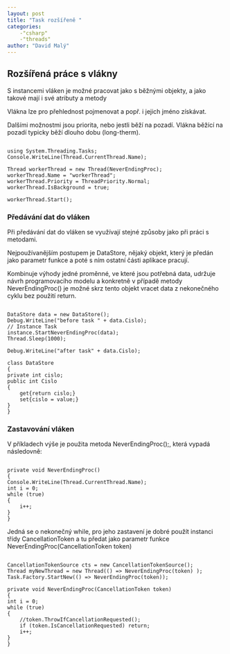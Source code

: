 ```yaml
---
layout: post
title: "Task rozšířeně "
categories:
    -"csharp"
    -"threads"
author: "David Malý"
--- 
```



## Rozšířená práce s vlákny


S instancemi vláken je možné pracovat jako s běžnými objekty, a jako takové mají i své atributy a metody



Vlákna lze pro přehlednost pojmenovat a popř. i jejich jméno získávat.



Dalšími možnostmi jsou priorita, nebo jestli běží na pozadí. Vlákna běžící na pozadí typicky běží dlouho dobu (long-therm).


```

using System.Threading.Tasks;
Console.WriteLine(Thread.CurrentThread.Name);

Thread workerThread = new Thread(NeverEndingProc);
workerThread.Name = "workerThread";
workerThread.Priority = ThreadPriority.Normal;
workerThread.IsBackground = true;

workerThread.Start();       

```

### Předávání dat do vláken


Při předávání dat do vláken se využívají stejné způsoby jako při práci s metodami.



Nejpoužívanějším postupem je DataStore, nějaký objekt, který je předán jako parametr funkce a poté s ním ostatní části aplikace pracují.



Kombinuje výhody jedné proměnné, ve které jsou potřebná data, udržuje návrh programovacího modelu a konkretně v případě metody NeverEndingProc() je možné skrz tento objekt vracet data z nekonečného cyklu bez použití return.


```

DataStore data = new DataStore();
Debug.WriteLine("before task " + data.Cislo);
// Instance Task
instance.StartNeverEndingProc(data);
Thread.Sleep(1000);

Debug.WriteLine("after task" + data.Cislo);

class DataStore
{private int cislo;public int Cislo{	get{return cislo;}	set{cislo = value;}}
}

```

### Zastavování vláken


V příkladech výše je použita metoda NeverEndingProc();, která vypadá následovně:


```

private void NeverEndingProc()
{Console.WriteLine(Thread.CurrentThread.Name);int i = 0;while (true){	i++;}
}    

```


Jedná se o nekonečný while, pro jeho zastavení je dobré použít instanci třídy CancellationToken a tu předat jako parametr funkce NeverEndingProc(CancellationToken token)


```

CancellationTokenSource cts = new CancellationTokenSource();
Thread myNewThread = new Thread(() => NeverEndingProc(token) );
Task.Factory.StartNew(() => NeverEndingProc(token));

private void NeverEndingProc(CancellationToken token)
{int i = 0;while (true){	//token.ThrowIfCancellationRequested();	if (token.IsCancellationRequested) return;	i++;}
}

```


